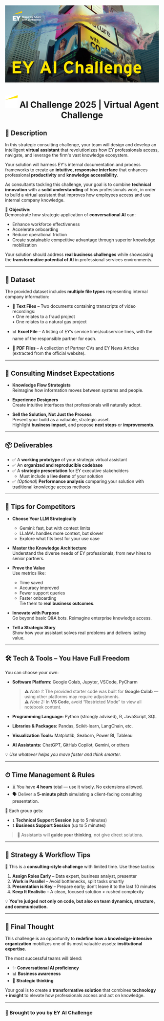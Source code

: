![alt text](https://github.com/EYAIChallenge/Overview/blob/main/Banner-EY-1280x640.jpg "EY AI Challenge")

<h1 align="center"> <img src="https://github.com/EYAIChallenge/Overview/blob/main/EY_Logo_Beam_RGB_White_Yellow.png" width="40" alt="Logo"/> AI Challenge 2025 | Virtual Agent Challenge </h1>

## 🧠 Description

In this strategic consulting challenge, your team will design and develop an intelligent **virtual assistant** that revolutionizes how EY professionals access, navigate, and leverage the firm's vast knowledge ecosystem.

Your solution will harness EY's internal documentation and process frameworks to create an **intuitive, responsive interface** that enhances professional **productivity** and **knowledge accessibility**.

As consultants tackling this challenge, your goal is to combine **technical innovation** with a **solid understanding** of how professionals work, in order to build a virtual assistant that improves how employees access and use internal company knowledge.

🎯 **Objective:**  
Demonstrate how strategic application of **conversational AI** can:

- Enhance workforce effectiveness  
- Accelerate onboarding  
- Reduce operational friction  
- Create sustainable competitive advantage through superior knowledge mobilization  

Your solution should address **real business challenges** while showcasing the **transformative potential of AI** in professional services environments.

---

## 📂 Dataset

The provided dataset includes **multiple file types** representing internal company information:

- 📄 **Text Files** – Two documents containing transcripts of video recordings:  
  • One relates to a fraud project  
  • One relates to a natural gas project  

- 📊 **Excel File** – A listing of EY’s service lines/subservice lines, with the name of the responsible partner for each.

- 📑 **PDF Files** – A collection of Partner CVs and EY News Articles (extracted from the official website).

---

## 💼 Consulting Mindset Expectations

- **Knowledge Flow Strategists**  
  Reimagine how information moves between systems and people.

- **Experience Designers**  
  Create intuitive interfaces that professionals will naturally adopt.

- **Sell the Solution, Not Just the Process**  
  Present your build as a valuable, strategic asset.  
  Highlight **business impact**, and propose **next steps** or **improvements**.

---

## 📦 Deliverables

- ✅ A **working prototype** of your strategic virtual assistant  
- ✅ An **organized and reproducible codebase**  
- ✅ A **strategic presentation** for EY executive stakeholders  
  - Must include a **live demo** of your solution  
- ✅ *(Optional)* **Performance analysis** comparing your solution with traditional knowledge access methods  

---

## 🚀 Tips for Competitors

- **Choose Your LLM Strategically**  
  - Gemini: fast, but with context limits  
  - LLaMA: handles more context, but slower  
  - Explore what fits best for your use case

- **Master the Knowledge Architecture**  
  Understand the diverse needs of EY professionals, from new hires to senior partners.

- **Prove the Value**  
  Use metrics like:
  - Time saved  
  - Accuracy improved  
  - Fewer support queries  
  - Faster onboarding  
  Tie them to **real business outcomes**.

- **Innovate with Purpose**  
  Go beyond basic Q&A bots. Reimagine enterprise knowledge access.

- **Tell a Strategic Story**  
  Show how your assistant solves real problems and delivers lasting value.

---

## 🛠 Tech & Tools – You Have Full Freedom

You can choose your own:

- **Software Platform:** Google Colab, Jupyter, VSCode, PyCharm  
  > ⚠️ *Note 1:* The provided starter code was built for **Google Colab** — using other platforms may require adjustments.  
  > ⚠️ *Note 2:* In **VS Code**, avoid “Restricted Mode” to view all notebook content.

- **Programming Language:** Python (strongly advised), R, JavaScript, SQL  
- **Libraries & Packages:** Pandas, Scikit-learn, LangChain, etc.  
- **Visualization Tools:** Matplotlib, Seaborn, Power BI, Tableau  
- **AI Assistants:** ChatGPT, GitHub Copilot, Gemini, or others  

💡 *Use whatever helps you move faster and think smarter.*

---

## ⏱ Time Management & Rules

- ⏳ You have **4 hours** total — use it wisely. No extensions allowed.  
- 🗣 Deliver a **5-minute pitch** simulating a client-facing consulting presentation.

👥 Each group gets:
- `1` **Technical Support Session** (up to 5 minutes)  
- `1` **Business Support Session** (up to 5 minutes)  
> 🧠 Assistants will **guide your thinking**, not give direct solutions.

---

## 🔁 Strategy & Workflow Tips

🧭 This is a **consulting-style challenge** with limited time. Use these tactics:

1. **Assign Roles Early** – Data expert, business analyst, presenter  
2. **Work in Parallel** – Avoid bottlenecks, split tasks smartly  
3. **Presentation is Key** – Prepare early; don’t leave it to the last 10 minutes  
4. **Keep It Realistic** – A clean, focused solution > rushed complexity  

💡 **You're judged not only on code, but also on team dynamics, structure, and communication.**

---

## 🧩 Final Thought

This challenge is an opportunity to **redefine how a knowledge-intensive organization** mobilizes one of its most valuable assets: **institutional expertise**.

The most successful teams will blend:

- ✨ **Conversational AI proficiency**  
- 📊 **Business awareness**  
- 🧭 **Strategic thinking**  

Your goal is to create a **transformative solution** that combines **technology + insight** to elevate how professionals access and act on knowledge.

---

### 🏁 Brought to you by **EY AI Challenge**
